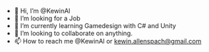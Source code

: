 - 👋 Hi, I’m @KewinAl
- 👀 I’m looking for a Job
- 🌱 I’m currently learning Gamedesign with C# and Unity
- 💞️ I’m looking to collaborate on anything.
- 📫 How to reach me @KewinAl or kewin.allenspach@gmail.com

<!---
KewinAl/KewinAl is a ✨ special ✨ repository because its `README.md` (this file) appears on your GitHub profile.
You can click the Preview link to take a look at your changes.
--->
